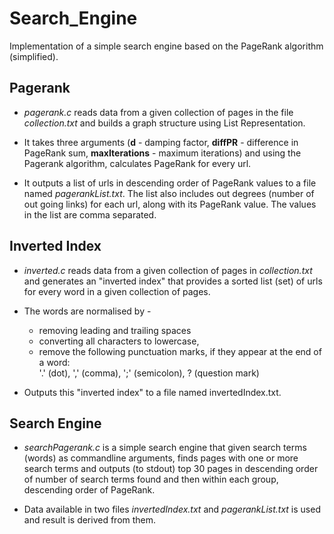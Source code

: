 # Search_Engine
Implementation of a simple search engine based on the PageRank algorithm (simplified).


## **Pagerank**

* *pagerank.c* reads data from a given collection of pages in the file *collection.txt* and builds a graph structure using List Representation. 

* It takes three arguments (**d** - damping factor, **diffPR** - difference in PageRank sum, **maxIterations** - maximum iterations) and using the Pagerank algorithm, calculates PageRank for every url.

* It outputs a list of urls in descending order of PageRank values to a file named *pagerankList.txt*. The list also includes out degrees (number of out going links) for each url, along with its PageRank value. The values in the list are comma separated.


## **Inverted Index**

* *inverted.c* reads data from a given collection of pages in *collection.txt* and generates an "inverted index" that provides a sorted list (set) of urls for every word in a given collection of pages.

* The words are normalised by -
  * removing leading and trailing spaces
  * converting all characters to lowercase,
  * remove the following punctuation marks, if they appear at the end of a word:  
    '.' (dot), ',' (comma), ';' (semicolon), ? (question mark)
    
* Outputs this "inverted index" to a file named invertedIndex.txt.


## **Search Engine**

* *searchPagerank.c* is a simple search engine that given search terms (words) as commandline arguments, finds pages with one or more search terms and outputs (to stdout) top 30 pages in descending order of number of search terms found and then within each group, descending order of PageRank.

* Data available in two files *invertedIndex.txt* and *pagerankList.txt* is used and result is derived from them.
